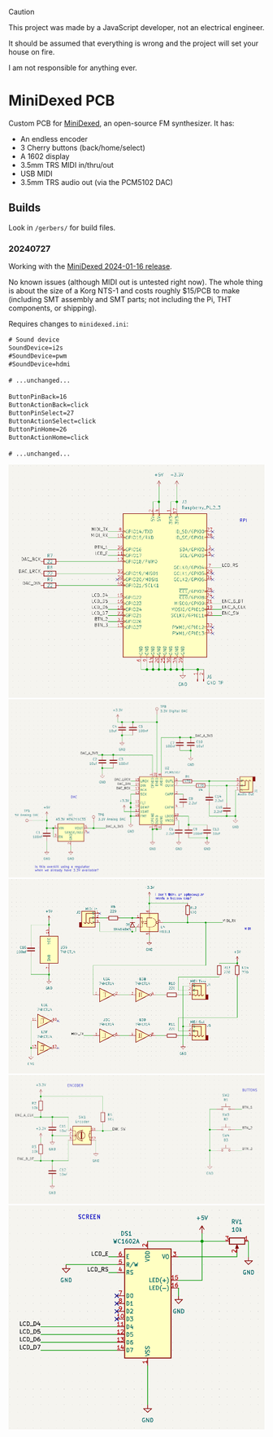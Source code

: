 > [!CAUTION]
> This project was made by a JavaScript developer, not an electrical engineer.
>
> It should be assumed that everything is wrong and the project will set your house on fire.
>
> I am not responsible for anything ever.

# MiniDexed PCB

Custom PCB for [MiniDexed](https://github.com/probonopd/MiniDexed), an open-source FM synthesizer. It has:

- An endless encoder
- 3 Cherry buttons (back/home/select)
- A 1602 display
- 3.5mm TRS MIDI in/thru/out
- USB MIDI
- 3.5mm TRS audio out (via the PCM5102 DAC)

## Builds

Look in `/gerbers/` for build files.

### 20240727

Working with the [MiniDexed 2024-01-16 release](https://github.com/probonopd/MiniDexed/releases/tag/2024-01-16).

No known issues (although MIDI out is untested right now). The whole thing is about the size of a Korg NTS-1 and costs roughly $15/PCB to make (including SMT assembly and SMT parts; not including the Pi, THT components, or shipping).

Requires changes to `minidexed.ini`:

```
# Sound device
SoundDevice=i2s
#SoundDevice=pwm
#SoundDevice=hdmi

# ...unchanged...

ButtonPinBack=16
ButtonActionBack=click
ButtonPinSelect=27
ButtonActionSelect=click
ButtonPinHome=26
ButtonActionHome=click

# ...unchanged...
```

![RPi schematic](./gerbers/20240727/schematic_rpi.png)
![Audio schematic](./gerbers/20240727/schematic_audio-out.png)
![MIDI schematic](./gerbers/20240727/schematic_midi-io.png)
![Interface schematic](./gerbers/20240727/schematic_interface.png)
![Screen schematic](./gerbers/20240727/schematic_screen.png)